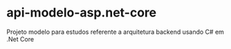 # api-modelo-asp.net-core
Projeto modelo para estudos referente a arquitetura backend usando C# em .Net Core
